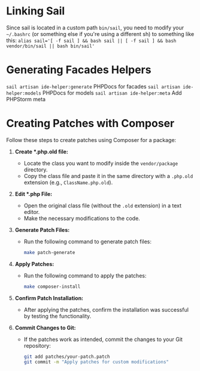 # Linking Sail
Since sail is located in a custom path `bin/sail`, you need to modify your `~/.bashrc` (or something else if you're using a different sh) to something like this:
`alias sail='[ -f sail ] && bash sail || [ -f sail ] && bash vendor/bin/sail || bash bin/sail'`

# Generating Facades Helpers

`sail artisan ide-helper:generate` PHPDocs for facades
`sail artisan ide-helper:models` PHPDocs for models
`sail artisan ide-helper:meta` Add PHPStorm meta


# Creating Patches with Composer

Follow these steps to create patches using Composer for a package:

1. **Create \*.php.old file:**
    - Locate the class you want to modify inside the `vendor/package` directory.
    - Copy the class file and paste it in the same directory with a `.php.old` extension (e.g., `ClassName.php.old`).

2. **Edit \*.php File:**
    - Open the original class file (without the `.old` extension) in a text editor.
    - Make the necessary modifications to the code.

3. **Generate Patch Files:**
    - Run the following command to generate patch files:
      ```bash
      make patch-generate
      ```

4. **Apply Patches:**
    - Run the following command to apply the patches:
      ```bash
      make composer-install
      ```

5. **Confirm Patch Installation:**
    - After applying the patches, confirm the installation was successful by testing the functionality.

6. **Commit Changes to Git:**
    - If the patches work as intended, commit the changes to your Git repository:
      ```bash
      git add patches/your-patch.patch
      git commit -m "Apply patches for custom modifications"
      ```
